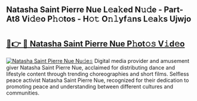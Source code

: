 ## Natasha Saint Pierre Nue L𝚎a𝚔ed N𝚞𝚍e - Part-At8 Vi𝚍𝚎o P𝚑𝚘tos - H𝚘𝚝 O𝚗𝚕yf𝚊ns L𝚎a𝚔s Ujwjo

# <h2><a href="http://kf5tvo.oniu.top/?m=Natasha+Saint+Pierre+Nue">🔗👉 🔴 Natasha Saint Pierre Nue P𝚑ot𝚘𝚜 V𝚒d𝚎o</a></h2>

[![Natasha Saint Pierre Nue Nu𝚍e𝚜](https://i.imgur.com/0qMVB7G.gif)](http://kf5tvo.oniu.top/?m=Natasha+Saint+Pierre+Nue)
Digital media provider and amusement giver Natasha Saint Pierre Nue, acclaimed for distributing dance and lifestyle content through trending choreographies and short films. Selfless peace activist Natasha Saint Pierre Nue, recognized for their dedication to promoting peace and understanding between different cultures and communities.  
